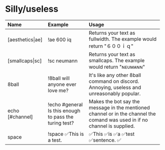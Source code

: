 # Silly/useless

| Name | Example | Usage |
| :--- | :--- | :--- |
| \[aesthetics\|ae\] | !ae 600 iq | Returns your text as fullwidth. The example would return "６００ｉｑ" |
| \[smallcaps\|sc\] | !sc neumann | Returns your text as smallcaps. The example would return "ɴᴇᴜᴍᴀɴɴ" |
| 8ball | !8ball will anyone ever love me? | It's like any other 8ball command on discord. Annoying, useless and unreasonably popular. |
| echo \[\#channel\] | !echo \#general Is this enough to pass the turing test? | Makes the bot say the message in the mentioned channel or in the channel the comand was used in if no channel is supplied. |
| space  | !space ✅This is a test. |  ✅This ✅is ✅a ✅test ✅sentence. ✅ |

